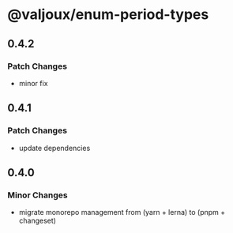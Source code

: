 # @valjoux/enum-period-types

## 0.4.2

### Patch Changes

- minor fix

## 0.4.1

### Patch Changes

- update dependencies

## 0.4.0

### Minor Changes

- migrate monorepo management from (yarn + lerna) to (pnpm + changeset)
